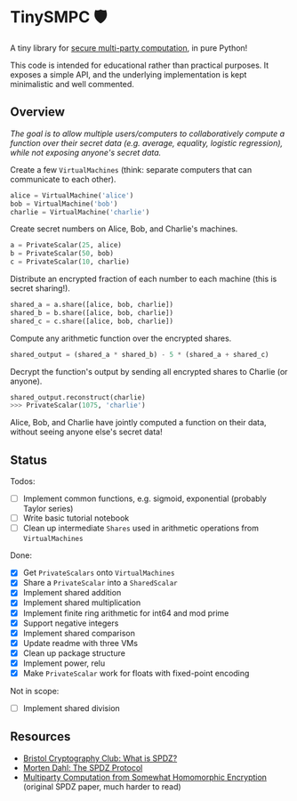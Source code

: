 # TinySMPC 🛡️

A tiny library for [secure multi-party computation](https://en.wikipedia.org/wiki/Secure_multi-party_computation), in pure Python!

This code is intended for educational rather than practical purposes. It exposes a simple API, and the underlying implementation is kept minimalistic and well commented. 

## Overview

*The goal is to allow multiple users/computers to collaboratively compute a function over their secret data (e.g. average, equality, logistic regression), while not exposing anyone's secret data.*

Create a few `VirtualMachines` (think: separate computers that can communicate to each other).

```python
alice = VirtualMachine('alice')
bob = VirtualMachine('bob')
charlie = VirtualMachine('charlie')
```

Create secret numbers on Alice, Bob, and Charlie's machines.

```python
a = PrivateScalar(25, alice)
b = PrivateScalar(50, bob)
c = PrivateScalar(10, charlie)
```

Distribute an encrypted fraction of each number to each machine (this is secret sharing!).

```python
shared_a = a.share([alice, bob, charlie])
shared_b = b.share([alice, bob, charlie])
shared_c = c.share([alice, bob, charlie])
```

Compute any arithmetic function over the encrypted shares.

```python
shared_output = (shared_a * shared_b) - 5 * (shared_a + shared_c)
```

Decrypt the function's output by sending all encrypted shares to Charlie (or anyone).

```python
shared_output.reconstruct(charlie)
>>> PrivateScalar(1075, 'charlie')
```

Alice, Bob, and Charlie have jointly computed a function on their data, without seeing anyone else's secret data!

## Status

Todos:
- [ ] Implement common functions, e.g. sigmoid, exponential (probably Taylor series)
- [ ] Write basic tutorial notebook
- [ ] Clean up intermediate `Shares` used in arithmetic operations from `VirtualMachines`

Done:
- [x] Get `PrivateScalars` onto `VirtualMachines`
- [x] Share a `PrivateScalar` into a `SharedScalar`
- [x] Implement shared addition
- [x] Implement shared multiplication
- [x] Implement finite ring arithmetic for int64 and mod prime
- [x] Support negative integers
- [x] Implement shared comparison
- [x] Update readme with three VMs
- [x] Clean up package structure
- [x] Implement power, relu
- [x] Make `PrivateScalar` work for floats with fixed-point encoding

Not in scope:
- [ ] Implement shared division

## Resources

- [Bristol Cryptography Club: What is SPDZ?](https://bristolcrypto.blogspot.com/2016/10/what-is-spdz-part-2-circuit-evaluation.html)
- [Morten Dahl: The SPDZ Protocol](https://mortendahl.github.io/2017/09/03/the-spdz-protocol-part1/)
- [Multiparty Computation from Somewhat Homomorphic Encryption](https://eprint.iacr.org/2011/535.pdf) (original SPDZ paper, much harder to read)

